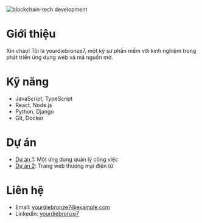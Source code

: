 ![blockchain-tech development](https://media1.giphy.com/media/v1.Y2lkPTdiYzJhNDkwZzV3cHYxdzE4OXBudjhhNW02ZGJvb2xmaWJwcW14YnMzaHpvdDBheCZlcD12MV9naWZzX3NlYXJjaCZjdD1n/TJBbXQooivUNq/giphy.gif)

# Giới thiệu
Xin chào! Tôi là yourdiebronze7, một kỹ sư phần mềm với kinh nghiệm trong phát triển ứng dụng web và mã nguồn mở.

# Kỹ năng
- JavaScript, TypeScript
- React, Node.js
- Python, Django
- Git, Docker

# Dự án
- [Dự án 1](https://github.com/yourdiebronze7/project1): Một ứng dụng quản lý công việc
- [Dự án 2](https://github.com/yourdiebronze7/project2): Trang web thương mại điện tử

# Liên hệ
- Email: yourdiebronze7@example.com
- LinkedIn: [yourdiebronze7](https://www.linkedin.com/in/yourdiebronze7)